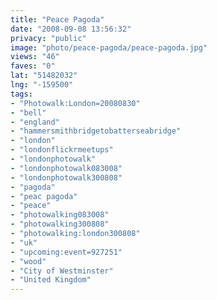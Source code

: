 ```yaml
---
title: "Peace Pagoda"
date: "2008-09-08 13:56:32"
privacy: "public"
image: "photo/peace-pagoda/peace-pagoda.jpg"
views: "46"
faves: "0"
lat: "51482032"
lng: "-159500"
tags:
- "Photowalk:London=20080830"
- "bell"
- "england"
- "hammersmithbridgetobatterseabridge"
- "london"
- "londonflickrmeetups"
- "londonphotowalk"
- "londonphotowalk083008"
- "londonphotowalk300808"
- "pagoda"
- "peac pagoda"
- "peace"
- "photowalking083008"
- "photowalking300808"
- "photowalking:london300808"
- "uk"
- "upcoming:event=927251"
- "wood"
- "City of Westminster"
- "United Kingdom"
---
```

<a href="/photos/2008/09/08/peace-pagoda"></a>
